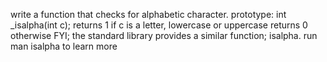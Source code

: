 write a function that checks for alphabetic character. prototype: int _isalpha(int c); returns 1 if c is a letter, lowercase or uppercase returns 0 otherwise FYI; the standard library provides a similar function; isalpha. run man isalpha to learn more
